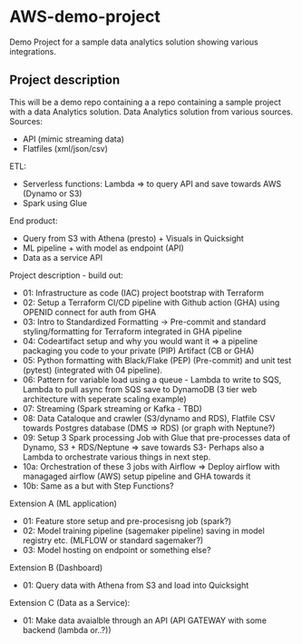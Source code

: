 # AWS-demo-project
Demo Project for a sample data analytics solution showing various integrations.

## Project description
This will be a demo repo containing a a repo containing a sample project with a data Analytics solution. Data Analytics solution from various sources. 
Sources:
- API (mimic streaming data)
- Flatfiles (xml/json/csv)

ETL:
- Serverless functions: Lambda => to query API and save towards AWS (Dynamo or S3)
- Spark using Glue

End product:
- Query from S3 with Athena (presto) + Visuals in Quicksight
- ML pipeline + with model as endpoint (API)
- Data as a service API

Project description - build out:
- 01: Infrastructure as code (IAC) project bootstrap with Terraform
- 02: Setup a Terraform CI/CD pipeline with Github action (GHA) using OPENID connect for auth from GHA
- 03: Intro to Standardized Formatting -> Pre-commit and standard styling/formatting for Terraform integrated in GHA pipeline
- 04: Codeartifact setup and why you would want it => a pipeline packaging you code to your private (PIP) Artifact (CB or GHA)
- 05: Python formatting with Black/Flake (PEP) (Pre-commit) and unit test (pytest) (integrated with 04 pipeline).  
- 06: Pattern for variable load using a queue - Lambda to write to SQS, Lambda to pull async from SQS save to DynamoDB (3 tier web architecture with seperate scaling example)
- 07: Streaming (Spark streaming or Kafka - TBD)
- 08: Data Cataloque and crawler (S3/dynamo and RDS), Flatfile CSV towards Postgres database (DMS => RDS) (or graph with Neptune?) 
- 09: Setup 3 Spark processing Job with Glue that pre-processes data of Dynamo, S3 + RDS/Neptune => save towards S3- Perhaps also a Lambda to orchestrate various things in next step.
- 10a: Orchestration of these 3 jobs with Airflow => Deploy airflow with managaged airflow (AWS) setup pipeline and GHA towards it
- 10b: Same as a but with Step Functions?


Extension A (ML application)
- 01: Feature store setup and pre-procesisng job (spark?)
- 02: Model training pipeline (sagemaker pipeline) saving in model registry etc. (MLFLOW or standard sagemaker?)
- 03: Model hosting on endpoint or something else?

Extension B (Dashboard)
- 01: Query data with Athena from S3 and load into Quicksight

Extension C (Data as a Service):
- 01: Make data avaialble through an API (API GATEWAY with some backend (lambda or..?))